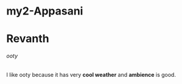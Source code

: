 # my2-Appasani
# Revanth 
###### ooty
I like ooty because it  has very **cool weather** and  **ambience** is good.
